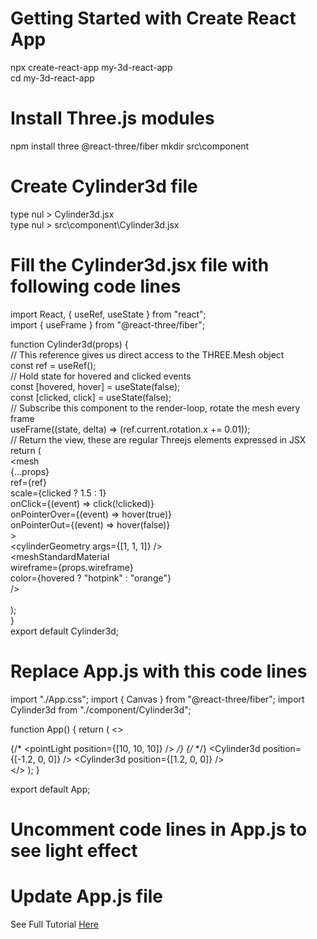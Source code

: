 # Getting Started with Create React App

npx create-react-app my-3d-react-app
<br/>
cd my-3d-react-app

# Install Three.js modules

npm install three @react-three/fiber
mkdir src\component

# Create Cylinder3d file

type nul > Cylinder3d.jsx
<br/>
type nul > src\component\Cylinder3d.jsx

# Fill the Cylinder3d.jsx file with following code lines
import React, { useRef, useState } from "react";
<br/>
import { useFrame } from "@react-three/fiber";
<br/>
 
function Cylinder3d(props) {<br/>
  // This reference gives us direct access to the THREE.Mesh object<br/>
  const ref = useRef();<br/>
  // Hold state for hovered and clicked events<br/>
  const [hovered, hover] = useState(false);<br/>
  const [clicked, click] = useState(false);<br/>
  // Subscribe this component to the render-loop, rotate the mesh every frame<br/>
  useFrame((state, delta) => (ref.current.rotation.x += 0.01));<br/>
  // Return the view, these are regular Threejs elements expressed in JSX<br/>
  return (<br/>
    <mesh<br/>
      {...props}<br/>
      ref={ref}<br/>
      scale={clicked ? 1.5 : 1}<br/>
      onClick={(event) => click(!clicked)}<br/>
      onPointerOver={(event) => hover(true)}<br/>
      onPointerOut={(event) => hover(false)}<br/>
    ><br/>
      <cylinderGeometry args={[1, 1, 1]} /><br/>
      <meshStandardMaterial<br/>
        wireframe={props.wireframe}<br/>
        color={hovered ? "hotpink" : "orange"}<br/>
      /><br/>
    </mesh><br/>
  );<br/>
}<br/>
export default Cylinder3d;<br/>

# Replace App.js with this code lines
import "./App.css";
import { Canvas } from "@react-three/fiber";
import Cylinder3d from "./component/Cylinder3d";
 
function App() {
  return (
    <>
      <section className='App-header'>
        <Canvas>
          {/* <pointLight position={[10, 10, 10]} /> */}
          {/* <ambientLight /> */}
          <Cylinder3d position={[-1.2, 0, 0]} />
          <Cylinder3d position={[1.2, 0, 0]} />
        </Canvas>
      </section>
    </>
  );
}
 
export default App;

# Uncomment code lines in App.js to see light effect

# Update App.js file

See Full Tutorial <a href="https://www.copycat.dev/blog/react-three-fiber/" target="_blank">Here</a>